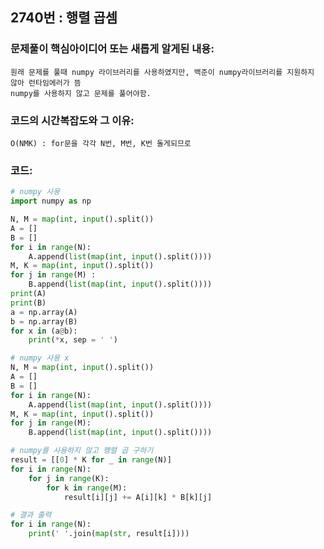 ## 2740번 : 행렬 곱셈

### 문제풀이 핵심아이디어 또는 새롭게 알게된 내용: 
    원래 문제를 풀때 numpy 라이브러리를 사용하였지만, 백준이 numpy라이브러리를 지원하지 않아 런타임에러가 뜸
    numpy를 사용하지 않고 문제를 풀어야함.
    
### 코드의 시간복잡도와 그 이유:
    O(NMK) : for문을 각각 N번, M번, K번 돌게되므로

### 코드:
```python
# numpy 사용
import numpy as np

N, M = map(int, input().split())
A = [] 
B = []
for i in range(N):
    A.append(list(map(int, input().split())))
M, K = map(int, input().split())
for j in range(M) :
    B.append(list(map(int, input().split())))
print(A)
print(B)
a = np.array(A)
b = np.array(B)
for x in (a@b):
    print(*x, sep = ' ')
```
```python
# numpy 사용 x
N, M = map(int, input().split())
A = [] 
B = []
for i in range(N):
    A.append(list(map(int, input().split())))
M, K = map(int, input().split())
for j in range(M):
    B.append(list(map(int, input().split())))

# numpy를 사용하지 않고 행렬 곱 구하기
result = [[0] * K for _ in range(N)]
for i in range(N):
    for j in range(K):
        for k in range(M):
            result[i][j] += A[i][k] * B[k][j]

# 결과 출력
for i in range(N):
    print(' '.join(map(str, result[i])))
```
